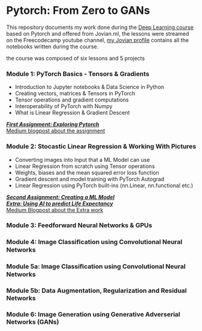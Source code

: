 # Pytorch: From Zero to GANs
This repository documents my work done during the [Deep Learning course](https://jovian.ml/forum/c/pytorch-zero-to-gans/18) based on Pytorch and offered from Jovian.ml, the lessons were streamed on the Freecodecamp youtube channel, [my Jovian profile](https://jovian.ml/federico-abss) contains all the notebooks written during the course.

the course was composed of six lessons and 5 projects

### Module 1: PyTorch Basics - Tensors & Gradients 
* Introduction to Jupyter notebooks & Data Science in Python 
* Creating vectors, matrices & Tensors in PyTorch 
* Tensor operations and gradient computations 
* Interoperability of PyTorch with Numpy
* What is Linear Regression & Gradient Descent

[***First Assignment: Exploring Pytorch***](https://jovian.ml/federico-abss/01-tensor-operations)  
[Medium blogpost about the assignment](https://medium.com/@federicomannucci_31459/exploring-pytorch-in-5-functions-39eb96cc0180)

### Module 2: Stocastic Linear Regression & Working With Pictures
* Converting images into Input that a ML Model can use
* Linear Regression from scratch using Tensor operations 
* Weights, biases and the mean squared error loss function 
* Gradient descent and model training with PyTorch Autograd 
* Linear Regression using PyTorch built-ins (nn.Linear, nn.functional etc.) 

[***Second Assignment: Creating a ML Model***](https://jovian.ml/federico-abss/02-insurance-linear-regression)  
[***Extra: Using AI to predict Life Expectancy***](https://jovian.ml/federico-abss/life-expectancy-linear)  
[Medium Blogpost about the Extra work](https://medium.com/@federicomannucci_31459/how-long-can-you-expect-to-live-computers-can-answer-eaa9667451ff)

### Module 3: Feedforward Neural Networks & GPUs

### Module 4: Image Classiﬁcation using Convolutional Neural Networks 

### Module 5a: Image Classiﬁcation using Convolutional Neural Networks

### Module 5b: Data Augmentation, Regularization and Residual Networks 

### Module 6: Image Generation using Generative Adverserial Networks (GANs) 
